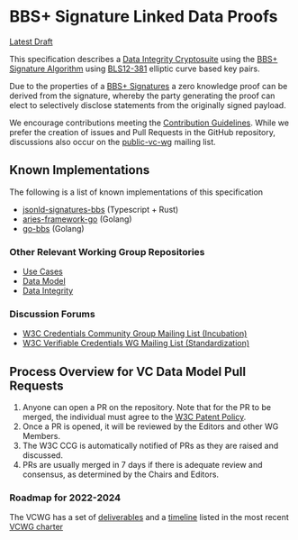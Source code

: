# BBS+ Signature Linked Data Proofs

[Latest Draft](https://w3c-ccg.github.io/vc-di-bbs/)

This specification describes a
[Data Integrity Cryptosuite](https://www.w3.org/TR/vc-data-integrity/)
using the
[BBS+ Signature Algorithm](https://www.ietf.org/archive/id/draft-irtf-cfrg-bbs-signatures-02.html)
using
[BLS12-381](https://tools.ietf.org/id/draft-yonezawa-pairing-friendly-curves-00.html#rfc.section.2.4)
elliptic curve based key pairs.

Due to the properties of a
[BBS+ Signatures](https://www.ietf.org/archive/id/draft-irtf-cfrg-bbs-signatures-02.html)
a zero knowledge proof can be derived from the signature, whereby the party
generating the proof can elect to selectively disclose statements from the
originally signed payload.

We encourage contributions meeting the
[Contribution Guidelines](CONTRIBUTING.md). While we prefer the creation of
issues and Pull Requests in the GitHub repository, discussions also occur on the
[public-vc-wg](http://lists.w3.org/Archives/Public/public-vc-wg/) mailing list.

## Known Implementations

The following is a list of known implementations of this specification

- [jsonld-signatures-bbs](https://github.com/mattrglobal/jsonld-signatures-bbs) (Typescript + Rust)
- [aries-framework-go](https://github.com/hyperledger/aries-framework-go) (Golang)
- [go-bbs](https://github.com/suutaku/go-bbs) (Golang)

### Other Relevant Working Group Repositories
* [Use Cases](https://www.w3.org/TR/vc-use-cases)
* [Data Model](https://www.w3.org/TR/vc-data-model)
* [Data Integrity](https://www.w3.org/TR/vc-data-integrity)

### Discussion Forums
* [W3C Credentials Community Group Mailing List (Incubation)](https://lists.w3.org/Archives/Public/public-credentials/)
* [W3C Verifiable Credentials WG Mailing List (Standardization)](https://lists.w3.org/Archives/Public/public-vc-wg/)

## Process Overview for VC Data Model Pull Requests
1. Anyone can open a PR on the repository. Note that for the PR to be merged,
   the individual must agree to the
   [W3C Patent Policy](https://www.w3.org/Consortium/Patent-Policy/).
2. Once a PR is opened, it will be reviewed by the Editors and other WG
   Members.
3. The W3C CCG is automatically notified of PRs as they are raised and
   discussed.
4. PRs are usually merged in 7 days if there is adequate review and consensus,
   as determined by the Chairs and Editors.

### Roadmap for 2022-2024

The VCWG has a set of
[deliverables](https://www.w3.org/2022/06/verifiable-credentials-wg-charter.html#deliverables)
and a
[timeline](https://www.w3.org/2022/06/verifiable-credentials-wg-charter.html#timeline)
listed in the most recent
[VCWG charter](https://www.w3.org/2022/06/verifiable-credentials-wg-charter.html)
